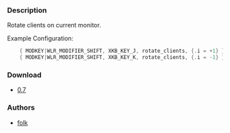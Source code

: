 ### Description
Rotate clients on current monitor.

Example Configuration:
```c
    { MODKEY|WLR_MODIFIER_SHIFT, XKB_KEY_J, rotate_clients, {.i = +1} },
    { MODKEY|WLR_MODIFIER_SHIFT, XKB_KEY_K, rotate_clients, {.i = -1} },
```

### Download
- [0.7](/dwl/dwl-patches/raw/branch/main/patches/rotate-clients/rotate-clients.patch)

### Authors
- [folk](https://codeberg.org/folk)
